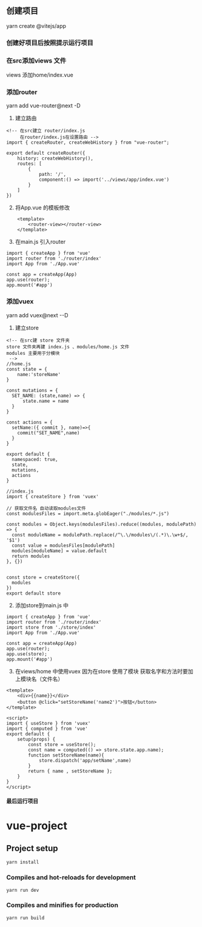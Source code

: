 
## 创建项目
yarn create @vitejs/app

### 创建好项目后按照提示运行项目


### 在src添加views 文件
views 添加home/index.vue 

### 添加router
yarn add vue-router@next -D

1. 建立路由
```
<!-- 在src建立 router/index.js
     在router/index.js在设置路由 -->
import { createRouter, createWebHistory } from "vue-router";
 
export default createRouter({
    history: createWebHistory(),
    routes: [
        {
            path: '/',
            component:() => import('../views/app/index.vue')
        }
    ]
})
```

2. 将App.vue 的模板修改
```
    <template>
        <router-view></router-view>
    </template>
```

3. 在main.js 引入router
```
import { createApp } from 'vue'
import router from './router/index'
import App from './App.vue'

const app = createApp(App)
app.use(router);
app.mount('#app')
```

### 添加vuex
yarn add vuex@next --D

1. 建立store
```
<!-- 在src建 store 文件夹
store 文件夹再建 index.js 、modules/home.js 文件
modules 主要用于分模块 
 -->
//home.js 
const state = {
    name:'storeName'
}

const mutations = {
  SET_NAME: (state,name) => {
      state.name = name
  }
}

const actions = {
  setName:({ commit }, name)=>{
    commit("SET_NAME",name)
  }
}

export default {
  namespaced: true,
  state,
  mutations,
  actions
}

//index.js
import { createStore } from 'vuex'

// 获取文件名 自动读取modules文件
const modulesFiles = import.meta.globEager("./modules/*.js")

const modules = Object.keys(modulesFiles).reduce((modules, modulePath) => {
  const moduleName = modulePath.replace(/^\.\/modules\/(.*)\.\w+$/, '$1')
  const value = modulesFiles[modulePath]
  modules[moduleName] = value.default
  return modules
}, {})


const store = createStore({
  modules
})
export default store
```

2. 添加store到main.js 中
```
import { createApp } from 'vue'
import router from './router/index'
import store from './store/index'
import App from './App.vue'

const app = createApp(App)
app.use(router);
app.use(store);
app.mount('#app')

```

3. 在views/home 中使用vuex
	因为在store 使用了模块 获取名字和方法时要加上模块名（文件名）
```
<template>
    <div>{{name}}</div>
    <button @click="setStoreName('name2')">按钮</button>
</template>

<script>
import { useStore } from 'vuex'
import { computed } from 'vue'
export default {
    setup(props) {
        const store = useStore();
        const name = computed(() => store.state.app.name);
        function setStoreName(name){
            store.dispatch('app/setName',name)
        }
        return { name , setStoreName };
    }
}
</script>
```

#### 最后运行项目




# vue-project

## Project setup
```
yarn install
```

### Compiles and hot-reloads for development
```
yarn run dev
```

### Compiles and minifies for production
```
yarn run build
```

